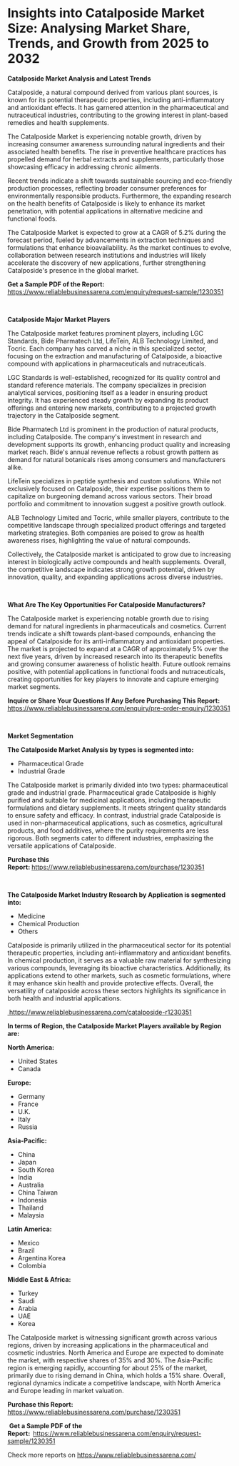 <p><h1>Insights into Catalposide Market Size: Analysing Market Share, Trends, and Growth from 2025 to 2032</h1></p><p><strong>Catalposide Market Analysis and Latest Trends</strong></p>
<p><p>Catalposide, a natural compound derived from various plant sources, is known for its potential therapeutic properties, including anti-inflammatory and antioxidant effects. It has garnered attention in the pharmaceutical and nutraceutical industries, contributing to the growing interest in plant-based remedies and health supplements.</p><p>The Catalposide Market is experiencing notable growth, driven by increasing consumer awareness surrounding natural ingredients and their associated health benefits. The rise in preventive healthcare practices has propelled demand for herbal extracts and supplements, particularly those showcasing efficacy in addressing chronic ailments.</p><p>Recent trends indicate a shift towards sustainable sourcing and eco-friendly production processes, reflecting broader consumer preferences for environmentally responsible products. Furthermore, the expanding research on the health benefits of Catalposide is likely to enhance its market penetration, with potential applications in alternative medicine and functional foods.</p><p>The Catalposide Market is expected to grow at a CAGR of 5.2% during the forecast period, fueled by advancements in extraction techniques and formulations that enhance bioavailability. As the market continues to evolve, collaboration between research institutions and industries will likely accelerate the discovery of new applications, further strengthening Catalposide's presence in the global market.</p></p>
<p><strong>Get a Sample PDF of the Report:&nbsp;</strong> <a href="https://www.reliablebusinessarena.com/enquiry/request-sample/1230351?utm_campaign=2928&utm_medium=2&utm_source=Github&utm_content=ia&utm_term=01042025&utm_id=catalposide">https://www.reliablebusinessarena.com/enquiry/request-sample/1230351</a></p>
<p>&nbsp;</p>
<p><strong>Catalposide Major Market Players</strong></p>
<p><p>The Catalposide market features prominent players, including LGC Standards, Bide Pharmatech Ltd, LifeTein, ALB Technology Limited, and Tocric. Each company has carved a niche in this specialized sector, focusing on the extraction and manufacturing of Catalposide, a bioactive compound with applications in pharmaceuticals and nutraceuticals.</p><p>LGC Standards is well-established, recognized for its quality control and standard reference materials. The company specializes in precision analytical services, positioning itself as a leader in ensuring product integrity. It has experienced steady growth by expanding its product offerings and entering new markets, contributing to a projected growth trajectory in the Catalposide segment.</p><p>Bide Pharmatech Ltd is prominent in the production of natural products, including Catalposide. The company's investment in research and development supports its growth, enhancing product quality and increasing market reach. Bide's annual revenue reflects a robust growth pattern as demand for natural botanicals rises among consumers and manufacturers alike.</p><p>LifeTein specializes in peptide synthesis and custom solutions. While not exclusively focused on Catalposide, their expertise positions them to capitalize on burgeoning demand across various sectors. Their broad portfolio and commitment to innovation suggest a positive growth outlook.</p><p>ALB Technology Limited and Tocric, while smaller players, contribute to the competitive landscape through specialized product offerings and targeted marketing strategies. Both companies are poised to grow as health awareness rises, highlighting the value of natural compounds.</p><p>Collectively, the Catalposide market is anticipated to grow due to increasing interest in biologically active compounds and health supplements. Overall, the competitive landscape indicates strong growth potential, driven by innovation, quality, and expanding applications across diverse industries.</p></p>
<p>&nbsp;</p>
<p><strong>What Are The Key Opportunities For Catalposide Manufacturers?</strong></p>
<p><p>The Catalposide market is experiencing notable growth due to rising demand for natural ingredients in pharmaceuticals and cosmetics. Current trends indicate a shift towards plant-based compounds, enhancing the appeal of Catalposide for its anti-inflammatory and antioxidant properties. The market is projected to expand at a CAGR of approximately 5% over the next five years, driven by increased research into its therapeutic benefits and growing consumer awareness of holistic health. Future outlook remains positive, with potential applications in functional foods and nutraceuticals, creating opportunities for key players to innovate and capture emerging market segments.</p></p>
<p><strong>Inquire or Share Your Questions If Any Before Purchasing This Report:</strong> <a href="https://www.reliablebusinessarena.com/enquiry/pre-order-enquiry/1230351?utm_campaign=2928&utm_medium=2&utm_source=Github&utm_content=ia&utm_term=01042025&utm_id=catalposide">https://www.reliablebusinessarena.com/enquiry/pre-order-enquiry/1230351</a></p>
<p>&nbsp;</p>
<p><strong>Market Segmentation</strong></p>
<p><strong>The Catalposide Market Analysis by types is segmented into:</strong></p>
<p><ul><li>Pharmaceutical Grade</li><li>Industrial Grade</li></ul></p>
<p><p>The Catalposide market is primarily divided into two types: pharmaceutical grade and industrial grade. Pharmaceutical grade Catalposide is highly purified and suitable for medicinal applications, including therapeutic formulations and dietary supplements. It meets stringent quality standards to ensure safety and efficacy. In contrast, industrial grade Catalposide is used in non-pharmaceutical applications, such as cosmetics, agricultural products, and food additives, where the purity requirements are less rigorous. Both segments cater to different industries, emphasizing the versatile applications of Catalposide.</p></p>
<p><strong>Purchase this Report:&nbsp;</strong><a href="https://www.reliablebusinessarena.com/purchase/1230351?utm_campaign=2928&utm_medium=2&utm_source=Github&utm_content=ia&utm_term=01042025&utm_id=catalposide">https://www.reliablebusinessarena.com/purchase/1230351</a></p>
<p>&nbsp;</p>
<p><strong>The Catalposide Market Industry Research by Application is segmented into:</strong></p>
<p><ul><li>Medicine</li><li>Chemical Production</li><li>Others</li></ul></p>
<p><p>Catalposide is primarily utilized in the pharmaceutical sector for its potential therapeutic properties, including anti-inflammatory and antioxidant benefits. In chemical production, it serves as a valuable raw material for synthesizing various compounds, leveraging its bioactive characteristics. Additionally, its applications extend to other markets, such as cosmetic formulations, where it may enhance skin health and provide protective effects. Overall, the versatility of catalposide across these sectors highlights its significance in both health and industrial applications.</p></p>
<p><a href="https://www.reliablebusinessarena.com/catalposide-r1230351?utm_campaign=2928&utm_medium=2&utm_source=Github&utm_content=ia&utm_term=01042025&utm_id=catalposide">&nbsp;https://www.reliablebusinessarena.com/catalposide-r1230351</a></p>
<p><strong>In terms of Region, the Catalposide Market Players available by Region are:</strong></p>
<p>
    <p> <strong> North America: </strong>
        <ul>
            <li>United States</li>
            <li>Canada</li>
        </ul>
        </p> 
    <p> <strong> Europe: </strong>
        <ul>
            <li>Germany</li>
            <li>France</li>
            <li>U.K.</li>
            <li>Italy</li>
            <li>Russia</li>
        </ul>
        </p> 
    <p> <strong> Asia-Pacific: </strong>
        <ul>
            <li>China</li>
            <li>Japan</li>
            <li>South Korea</li>
            <li>India</li>
            <li>Australia</li>
            <li>China Taiwan</li>
            <li>Indonesia</li>
            <li>Thailand</li>
            <li>Malaysia</li>
        </ul>
        </p> 
    <p> <strong> Latin America: </strong>
        <ul>
            <li>Mexico</li>
            <li>Brazil</li>
            <li>Argentina Korea</li>
            <li>Colombia</li>
        </ul>
        </p> 
    <p> <strong> Middle East & Africa: </strong>
        <ul>
            <li>Turkey</li>
            <li>Saudi</li>
            <li>Arabia</li>
            <li>UAE</li>
            <li>Korea</li>
        </ul>
    </p>
    </p>
<p><p>The Catalposide market is witnessing significant growth across various regions, driven by increasing applications in the pharmaceutical and cosmetic industries. North America and Europe are expected to dominate the market, with respective shares of 35% and 30%. The Asia-Pacific region is emerging rapidly, accounting for about 25% of the market, primarily due to rising demand in China, which holds a 15% share. Overall, regional dynamics indicate a competitive landscape, with North America and Europe leading in market valuation.</p></p>
<p><strong>Purchase this Report: </strong><a href="https://www.reliablebusinessarena.com/purchase/1230351?utm_campaign=2928&utm_medium=2&utm_source=Github&utm_content=ia&utm_term=01042025&utm_id=catalposide">https://www.reliablebusinessarena.com/purchase/1230351</a></p>
<p>&nbsp;<strong>Get a Sample PDF of the Report:&nbsp;&nbsp;</strong><a href="https://www.reliablebusinessarena.com/enquiry/request-sample/1230351?utm_campaign=2928&utm_medium=2&utm_source=Github&utm_content=ia&utm_term=01042025&utm_id=catalposide">https://www.reliablebusinessarena.com/enquiry/request-sample/1230351</a></p>
<p><strong></strong></p>
<p>Check more reports on <a href="https://www.reliablebusinessarena.com/?utm_campaign=2928&utm_medium=2&utm_source=Github&utm_content=ia&utm_term=01042025&utm_id=catalposide">https://www.reliablebusinessarena.com/</a></p>